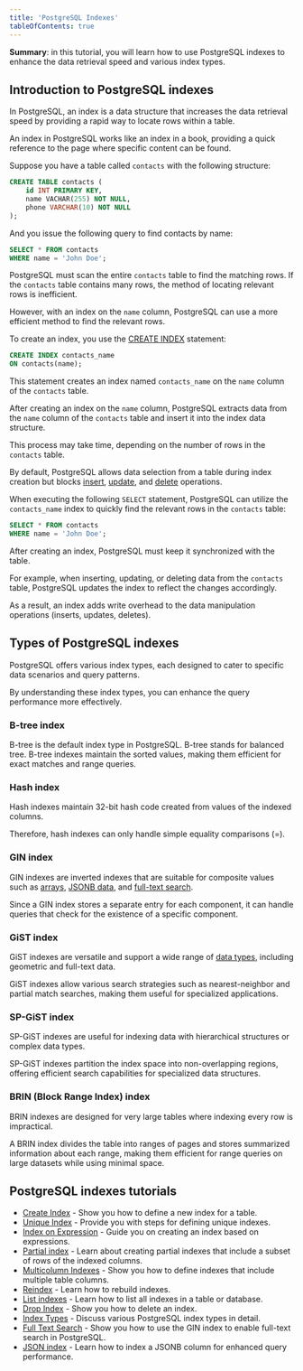 ```yaml
---
title: 'PostgreSQL Indexes'
tableOfContents: true
---
```


**Summary**: in this tutorial, you will learn how to use PostgreSQL indexes to enhance the data retrieval speed and various index types.

## Introduction to PostgreSQL indexes

In PostgreSQL, an index is a data structure that increases the data retrieval speed by providing a rapid way to locate rows within a table.

An index in PostgreSQL works like an index in a book, providing a quick reference to the page where specific content can be found.

Suppose you have a table called `contacts` with the following structure:

```sql
CREATE TABLE contacts (
    id INT PRIMARY KEY,
    name VACHAR(255) NOT NULL,
    phone VARCHAR(10) NOT NULL
);
```

And you issue the following query to find contacts by name:

```sql
SELECT * FROM contacts
WHERE name = 'John Doe';
```

PostgreSQL must scan the entire `contacts` table to find the matching rows. If the `contacts` table contains many rows, the method of locating relevant rows is inefficient.

However, with an index on the `name` column, PostgreSQL can use a more efficient method to find the relevant rows.

To create an index, you use the [CREATE INDEX](/docs/postgresql/postgresql-indexes/postgresql-create-index) statement:

```sql
CREATE INDEX contacts_name
ON contacts(name);
```

This statement creates an index named `contacts_name` on the `name` column of the `contacts` table.

After creating an index on the `name` column, PostgreSQL extracts data from the `name` column of the `contacts` table and insert it into the index data structure.

This process may take time, depending on the number of rows in the `contacts` table.

By default, PostgreSQL allows data selection from a table during index creation but blocks [insert](/docs/postgresql/postgresql-insert), [update](/docs/postgresql/postgresql-tutorial/postgresql-update), and [delete](/docs/postgresql/postgresql-tutorial/postgresql-delete) operations.

When executing the following `SELECT` statement, PostgreSQL can utilize the `contacts_name` index to quickly find the relevant rows in the `contacts` table:

```sql
SELECT * FROM contacts
WHERE name = 'John Doe';
```

After creating an index, PostgreSQL must keep it synchronized with the table.

For example, when inserting, updating, or deleting data from the `contacts` table, PostgreSQL updates the index to reflect the changes accordingly.

As a result, an index adds write overhead to the data manipulation operations (inserts, updates, deletes).

## Types of PostgreSQL indexes

PostgreSQL offers various index types, each designed to cater to specific data scenarios and query patterns.

By understanding these index types, you can enhance the query performance more effectively.

### B-tree index

B-tree is the default index type in PostgreSQL. B-tree stands for balanced tree. B-tree indexes maintain the sorted values, making them efficient for exact matches and range queries.

### Hash index

Hash indexes maintain 32-bit hash code created from values of the indexed columns.

Therefore, hash indexes can only handle simple equality comparisons (=).

### GIN index

GIN indexes are inverted indexes that are suitable for composite values such as [arrays](/docs/postgresql/postgresql-array), [JSONB data](/docs/postgresql/postgresql-indexes/postgresql-json-index), and [full-text search](/docs/postgresql/postgresql-indexes/postgresql-full-text-search).

Since a GIN index stores a separate entry for each component, it can handle queries that check for the existence of a specific component.

### GiST index

GiST indexes are versatile and support a wide range of [data types](/docs/postgresql/postgresql-data-types), including geometric and full-text data.

GiST indexes allow various search strategies such as nearest-neighbor and partial match searches, making them useful for specialized applications.

### SP-GiST index

SP-GiST indexes are useful for indexing data with hierarchical structures or complex data types.

SP-GiST indexes partition the index space into non-overlapping regions, offering efficient search capabilities for specialized data structures.

### BRIN (Block Range Index) index

BRIN indexes are designed for very large tables where indexing every row is impractical.

A BRIN index divides the table into ranges of pages and stores summarized information about each range, making them efficient for range queries on large datasets while using minimal space.

## PostgreSQL indexes tutorials

- [Create Index](/docs/postgresql/postgresql-indexes/postgresql-create-index) - Show you how to define a new index for a table.
- [Unique Index](/docs/postgresql/postgresql-indexes/postgresql-unique-index) - Provide you with steps for defining unique indexes.
- [Index on Expression](/docs/postgresql/postgresql-indexes/postgresql-index-on-expression) - Guide you on creating an index based on expressions.
- [Partial index](/docs/postgresql/postgresql-indexes/postgresql-partial-index) - Learn about creating partial indexes that include a subset of rows of the indexed columns.
- [Multicolumn Indexes](/docs/postgresql/postgresql-indexes/postgresql-multicolumn-indexes) - Show you how to define indexes that include multiple table columns.
- [Reindex](/docs/postgresql/postgresql-indexes/postgresql-reindex) - Learn how to rebuild indexes.
- [List indexes](/docs/postgresql/postgresql-indexes/postgresql-list-indexes) - Learn how to list all indexes in a table or database.
- [Drop Index](/docs/postgresql/postgresql-indexes/postgresql-drop-index) - Show you how to delete an index.
- [Index Types](/docs/postgresql/postgresql-indexes/postgresql-index-types) - Discuss various PostgreSQL index types in detail.
- [Full Text Search](/docs/postgresql/postgresql-indexes/postgresql-full-text-search) - Show you how to use the GIN index to enable full-text search in PostgreSQL.
- [JSON index](/docs/postgresql/postgresql-indexes/postgresql-json-index) - Learn how to index a JSONB column for enhanced query performance.
